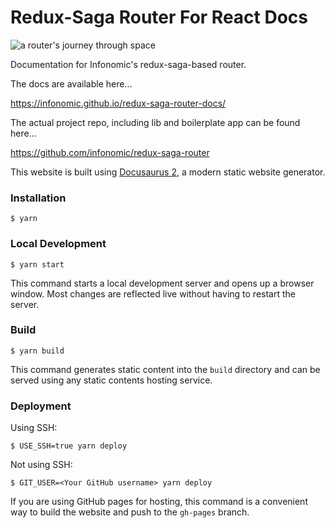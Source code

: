 # Redux-Saga Router For React Docs

![a router's journey through space](https://raw.githubusercontent.com/infonomic/redux-saga-router-docs/main/router.svg)

Documentation for Infonomic's redux-saga-based router. 

The docs are available here...

https://infonomic.github.io/redux-saga-router-docs/

The actual project repo, including lib and boilerplate app can be found here...

https://github.com/infonomic/redux-saga-router

This website is built using [Docusaurus 2](https://docusaurus.io/), a modern static website generator.

### Installation

```
$ yarn
```

### Local Development

```
$ yarn start
```

This command starts a local development server and opens up a browser window. Most changes are reflected live without having to restart the server.

### Build

```
$ yarn build
```

This command generates static content into the `build` directory and can be served using any static contents hosting service.

### Deployment

Using SSH:

```
$ USE_SSH=true yarn deploy
```

Not using SSH:

```
$ GIT_USER=<Your GitHub username> yarn deploy
```

If you are using GitHub pages for hosting, this command is a convenient way to build the website and push to the `gh-pages` branch.
